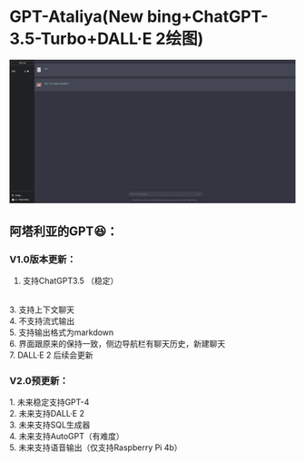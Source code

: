 # GPT-Ataliya(New bing+ChatGPT-3.5-Turbo+DALL·E 2绘图)
<div align="center">
  <img src="./img/ai.png" alt="图片描述" />
</div>
<h2>阿塔利亚的GPT😆：</h2>
<h3>V1.0版本更新：</h3>

1. 支持ChatGPT3.5 （稳定）
<br>
3. 支持上下文聊天
<br>
4. 不支持流式输出
<br>
5. 支持输出格式为markdown
<br>
6. 界面跟原来的保持一致，侧边导航栏有聊天历史，新建聊天
<br>
7. DALL·E 2 后续会更新
<h3>V2.0预更新：</h3>
1. 未来稳定支持GPT-4
<br>
2. 未来支持DALL·E 2
<br>
3. 未来支持SQL生成器
<br>
4. 未来支持AutoGPT（有难度）
<br>
5. 未来支持语音输出（仅支持Raspberry Pi 4b）
